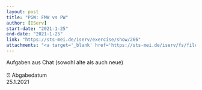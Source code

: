 ```yaml
---
layout: post
title: "PGW: FMW vs PW"
author: [IServ]
start-date: "2021-1-25"
end-date: "2021-1-25"
link: "https://sts-mei.de/iserv/exercise/show/266"
attachments: "<a target='_blank' href='https://sts-mei.de/iserv/fs/file/exercise-dl/3307/Markt%20und%20Planwirtschaft%20-%2025.01.2021.pdf'>Markt_und_Planwirtschaft_-_25.01.2021.pdf</a><br> "
---
```

Aufgaben aus Chat (sowohl alte als auch neue)<br><br> ⏰ Abgabedatum <br>25.1.2021